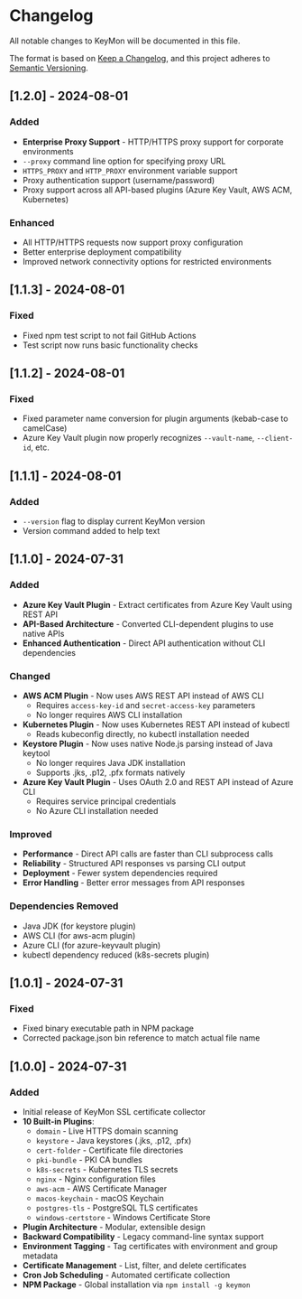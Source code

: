 # Changelog

All notable changes to KeyMon will be documented in this file.

The format is based on [Keep a Changelog](https://keepachangelog.com/en/1.0.0/),
and this project adheres to [Semantic Versioning](https://semver.org/spec/v2.0.0.html).

## [1.2.0] - 2024-08-01

### Added
- **Enterprise Proxy Support** - HTTP/HTTPS proxy support for corporate environments
- `--proxy` command line option for specifying proxy URL
- `HTTPS_PROXY` and `HTTP_PROXY` environment variable support
- Proxy authentication support (username/password)
- Proxy support across all API-based plugins (Azure Key Vault, AWS ACM, Kubernetes)

### Enhanced
- All HTTP/HTTPS requests now support proxy configuration
- Better enterprise deployment compatibility
- Improved network connectivity options for restricted environments

## [1.1.3] - 2024-08-01

### Fixed
- Fixed npm test script to not fail GitHub Actions
- Test script now runs basic functionality checks

## [1.1.2] - 2024-08-01

### Fixed
- Fixed parameter name conversion for plugin arguments (kebab-case to camelCase)
- Azure Key Vault plugin now properly recognizes `--vault-name`, `--client-id`, etc.

## [1.1.1] - 2024-08-01

### Added
- `--version` flag to display current KeyMon version
- Version command added to help text

## [1.1.0] - 2024-07-31

### Added
- **Azure Key Vault Plugin** - Extract certificates from Azure Key Vault using REST API
- **API-Based Architecture** - Converted CLI-dependent plugins to use native APIs
- **Enhanced Authentication** - Direct API authentication without CLI dependencies

### Changed
- **AWS ACM Plugin** - Now uses AWS REST API instead of AWS CLI
  - Requires `access-key-id` and `secret-access-key` parameters
  - No longer requires AWS CLI installation
- **Kubernetes Plugin** - Now uses Kubernetes REST API instead of kubectl
  - Reads kubeconfig directly, no kubectl installation needed
- **Keystore Plugin** - Now uses native Node.js parsing instead of Java keytool
  - No longer requires Java JDK installation
  - Supports .jks, .p12, .pfx formats natively
- **Azure Key Vault Plugin** - Uses OAuth 2.0 and REST API instead of Azure CLI
  - Requires service principal credentials
  - No Azure CLI installation needed

### Improved
- **Performance** - Direct API calls are faster than CLI subprocess calls
- **Reliability** - Structured API responses vs parsing CLI output
- **Deployment** - Fewer system dependencies required
- **Error Handling** - Better error messages from API responses

### Dependencies Removed
- Java JDK (for keystore plugin)
- AWS CLI (for aws-acm plugin) 
- Azure CLI (for azure-keyvault plugin)
- kubectl dependency reduced (k8s-secrets plugin)

## [1.0.1] - 2024-07-31

### Fixed
- Fixed binary executable path in NPM package
- Corrected package.json bin reference to match actual file name

## [1.0.0] - 2024-07-31

### Added
- Initial release of KeyMon SSL certificate collector
- **10 Built-in Plugins**:
  - `domain` - Live HTTPS domain scanning
  - `keystore` - Java keystores (.jks, .p12, .pfx)
  - `cert-folder` - Certificate file directories
  - `pki-bundle` - PKI CA bundles
  - `k8s-secrets` - Kubernetes TLS secrets
  - `nginx` - Nginx configuration files
  - `aws-acm` - AWS Certificate Manager
  - `macos-keychain` - macOS Keychain
  - `postgres-tls` - PostgreSQL TLS certificates
  - `windows-certstore` - Windows Certificate Store
- **Plugin Architecture** - Modular, extensible design
- **Backward Compatibility** - Legacy command-line syntax support
- **Environment Tagging** - Tag certificates with environment and group metadata
- **Certificate Management** - List, filter, and delete certificates
- **Cron Job Scheduling** - Automated certificate collection
- **NPM Package** - Global installation via `npm install -g keymon`